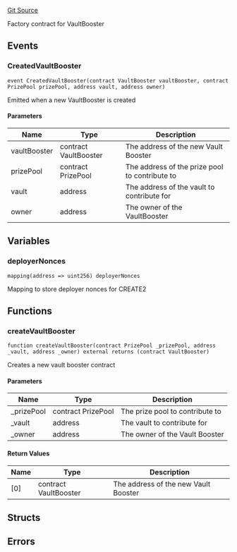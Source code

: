 [Git Source](https://github.com/GenerationSoftware/pt-v5-vault-boost/blob/276fb4e1dc7c1a3b3d574c7aa2113726fb1d1020/src/VaultBoosterFactory.sol)



Factory contract for VaultBooster

## Events

### CreatedVaultBooster

```solidity
event CreatedVaultBooster(contract VaultBooster vaultBooster, contract PrizePool prizePool, address vault, address owner)
```

Emitted when a new VaultBooster is created

#### Parameters

| Name | Type | Description |
| ---- | ---- | ----------- |
| vaultBooster | contract VaultBooster | The address of the new Vault Booster |
| prizePool | contract PrizePool | The address of the prize pool to contribute to |
| vault | address | The address of the vault to contribute for |
| owner | address | The owner of the VaultBooster |

## Variables

### deployerNonces

```solidity
mapping(address => uint256) deployerNonces
```

Mapping to store deployer nonces for CREATE2

## Functions

### createVaultBooster

```solidity
function createVaultBooster(contract PrizePool _prizePool, address _vault, address _owner) external returns (contract VaultBooster)
```

Creates a new vault booster contract

#### Parameters

| Name | Type | Description |
| ---- | ---- | ----------- |
| _prizePool | contract PrizePool | The prize pool to contribute to |
| _vault | address | The vault to contribute for |
| _owner | address | The owner of the Vault Booster |

#### Return Values

| Name | Type | Description |
| ---- | ---- | ----------- |
| [0] | contract VaultBooster | The address of the new Vault Booster |

## Structs

## Errors

